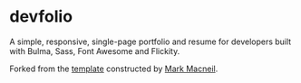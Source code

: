 # devfolio
A simple, responsive, single-page portfolio and resume for developers built with Bulma, Sass, Font Awesome and Flickity.

Forked from the [template](https://mmacneil.github.io/devfolio/) constructed by [Mark Macneil](https://github.com/mmacneil). 
